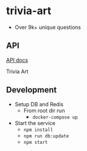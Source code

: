 # trivia-art

- Over 9k+ unique questions

## API

[API docs](https://trivia-art.herokuapp.com/documentation)

Trivia Art

## Development

- Setup DB and Redis
  - From root dir run
    - `docker-compose up`
- Start the service
  - `npm install`
  - `npm run db:update`
  - `npm start`
